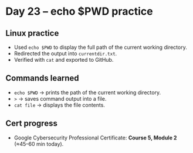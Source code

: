 # Day 23 – echo $PWD practice

## Linux practice
- Used `echo $PWD` to display the full path of the current working directory.
- Redirected the output into `currentdir.txt`.
- Verified with `cat` and exported to GitHub.

## Commands learned
- `echo $PWD` → prints the path of the current working directory.
- `>` → saves command output into a file.
- `cat file` → displays the file contents.

## Cert progress
- Google Cybersecurity Professional Certificate: **Course 5, Module 2** (≈45–60 min today).
